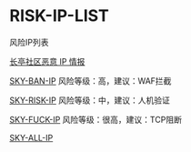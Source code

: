 # RISK-IP-LIST
风险IP列表

[长亭社区恶意 IP 情报](./chaitin.txt)

[SKY-BAN-IP](./SKY-BAN-IP.txt) 风险等级：高，建议：WAF拦截

[SKY-RISK-IP](./SKY-RISK-IP.txt) 风险等级：中，建议：人机验证

[SKY-FUCK-IP](./SKY-FUCK-IP.txt) 风险等级：很高，建议：TCP阻断

[SKY-ALL-IP](./SKY-ALL-IP.txt)
